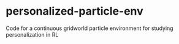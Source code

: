# personalized-particle-env
Code for a continuous gridworld particle environment for studying personalization in RL

